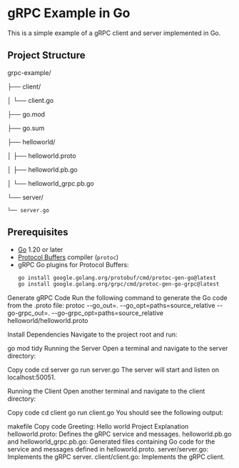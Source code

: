 # gRPC Example in Go

This is a simple example of a gRPC client and server implemented in Go.

## Project Structure

grpc-example/

├── client/

│ └── client.go

├── go.mod

├── go.sum

├── helloworld/

│ ├── helloworld.proto

│ ├── helloworld.pb.go

│ └── helloworld_grpc.pb.go

└── server/

    └── server.go

## Prerequisites

- [Go](https://golang.org/doc/install) 1.20 or later
- [Protocol Buffers](https://grpc.io/docs/protoc-installation/) compiler (`protoc`)
- gRPC Go plugins for Protocol Buffers:
  ```sh
  go install google.golang.org/protobuf/cmd/protoc-gen-go@latest
  go install google.golang.org/grpc/cmd/protoc-gen-go-grpc@latest
  
Generate gRPC Code
Run the following command to generate the Go code from the .proto file:
protoc --go_out=. --go_opt=paths=source_relative --go-grpc_out=. --go-grpc_opt=paths=source_relative helloworld/helloworld.proto


Install Dependencies
Navigate to the project root and run:

go mod tidy
Running the Server
Open a terminal and navigate to the server directory:

Copy code
cd server
go run server.go
The server will start and listen on localhost:50051.

Running the Client
Open another terminal and navigate to the client directory:

Copy code
cd client
go run client.go
You should see the following output:

makefile
Copy code
Greeting: Hello world
Project Explanation
helloworld.proto: Defines the gRPC service and messages.
helloworld.pb.go and helloworld_grpc.pb.go: Generated files containing Go code for the service and messages defined in helloworld.proto.
server/server.go: Implements the gRPC server.
client/client.go: Implements the gRPC client.
